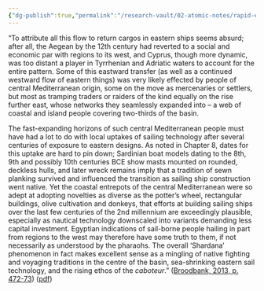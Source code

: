 ```yaml
---
{"dg-publish":true,"permalink":"/research-vault/02-atomic-notes/rapid-expansion-of-tyrrhenian-and-adriatic-trade-networks-in-the-late-2nd-millennium-bce-can-be-tied-to-their-uptake-of-sailing-technology-from-the-east/"}
---
```


“To attribute all this flow to return cargos in eastern ships seems absurd; after all, the Aegean by the 12th century had reverted to a social and economic par with regions to its west, and Cyprus, though more dynamic, was too distant a player in Tyrrhenian and Adriatic waters to account for the entire pattern. Some of this eastward transfer (as well as a continued westward flow of eastern things) was very likely effected by people of central Mediterranean origin, some on the move as mercenaries or settlers, but most as tramping traders or raiders of the kind equally on the rise further east, whose networks they seamlessly expanded into – a web of coastal and island people covering two-thirds of the basin.

The fast-expanding horizons of such central Mediterranean people must have had a lot to do with local uptakes of sailing technology after several centuries of exposure to eastern designs. As noted in Chapter 8, dates for this uptake are hard to pin down; Sardinian boat models dating to the 8th, 9th and possibly 10th centuries BCE show masts mounted on rounded, deckless hulls, and later wreck remains imply that a tradition of sewn planking survived and influenced the transition as sailing ship construction went native. Yet the coastal entrepots of the central Mediterranean were so adept at adopting novelties as diverse as the potter’s wheel, rectangular buildings, olive cultivation and donkeys, that efforts at building sailing ships over the last few centuries of the 2nd millennium are exceedingly plausible, especially as nautical technology downscaled into variants demanding less capital investment. Egyptian indications of sail-borne people hailing in part from regions to the west may therefore have some truth to them, if not necessarily as understood by the pharaohs. The overall ‘Shardana’ phenomenon in fact makes excellent sense as a mingling of native fighting and voyaging traditions in the centre of the basin, sea-shrinking eastern sail technology, and the rising ethos of the *caboteur*.” ([Broodbank, 2013, p. 472-73](zotero://select/library/items/IR54JIQG)) ([pdf](zotero://open-pdf/library/items/85K7BT2G?page=440&annotation=9P9ZLA8M))